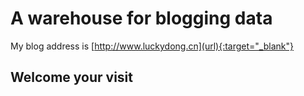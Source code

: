 # A warehouse for blogging data
My blog address is [http://www.luckydong.cn](url){:target="_blank"}
## Welcome your visit

